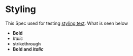 # Styling
This Spec used for testing [styling text](https://help.github.com/en/articles/basic-writing-and-formatting-syntax#styling-text). 
What is seen below

* **Bold**
* *Italic*
* ~~strikethrough~~
* **Bold and _italic_**
